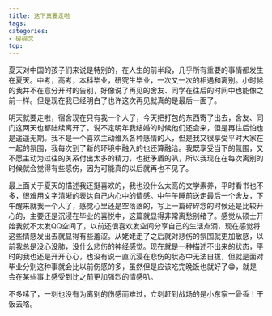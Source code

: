 ```yaml
---
title: 这下真要走啦
tags:
categories:
- 碎碎念
top:
---
```


夏天对中国的孩子们来说是特别的，在人生的前半段，几乎所有重要的事情都发生在夏天。中考，高考，本科毕业，研究生毕业，一次又一次的相遇和离别。小时候的我并不在意分开时的告别，好像说了再见的舍友、同学在往后的时间中也能像之前一样。但是现在我已经明白了也许这次再见就真的是最后一面了。

<!--more-->

明天就要走啦，宿舍现在只有我一个人了，今天把打包的东西寄了出去，舍友、同门这两天也都陆续离开了。说不定明年我结婚的时候他们还会来，但是再往后怕也是遥遥无期。我不是一个喜欢主动维系各种感情的人，但是我又很享受平时大家在一起的氛围，我每次到了新的环境中融入的也还算融洽。我既享受当下的氛围，又不愿主动为过往的关系付出太多的精力，也挺矛盾的叭，所以我现在在每次离别的时候就会觉得有些感伤，因为可能真的以后就再也不见了。

最上面关于夏天的描述我还挺喜欢的，我也没什么太高的文学素养，平时看书也不多，很难用文字清晰的表达自己内心中的情感。中午午睡前送走最后一个舍友，下午醒来就我一个人了，感觉心里还是空落落的，写上一篇碎碎念的时候还是比较开心的，主要还是沉浸在毕业的喜悦中，这篇就显得非常离愁别绪了。感觉从硕士开始我就不太发QQ空间了，以前还很喜欢发空间分享自己的生活点滴，现在感觉将这些情感发出去就显得有些羞涩。从姥姥走了之后就对悲伤的氛围就更加敏感，以前我总是没心没肺，没什么悲伤的神经感觉。现在就是一种描述不出来的状态，平时的我也还是开开心心，也没有说一直沉浸在悲伤的状态中无法自拔，但就是面对毕业分别这种事就会比以前伤感的多，虽然但是应该吃完晚饭也就好了😁，就是会在某些事上感受到比之前更加强烈的情感叭。

不多嗦了，一刻也没有为离别的伤感而难过，立刻赶到战场的是小东家一骨香！干饭去咯。
